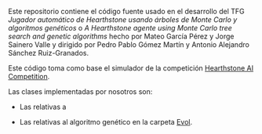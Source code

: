 Este repositorio contiene el código fuente usado en el desarrollo del TFG 
*Jugador automático de Hearthstone usando árboles de Monte Carlo y algoritmos genéticos* o
*A Hearthstone agente using Monte Carlo tree search and genetic algorithms* hecho por Mateo García Pérez y Jorge Sainero Valle y
dirigido por Pedro Pablo Gómez Martín y Antonio Alejandro Sánchez Ruiz-Granados.

Este código toma como base el simulador de la competición [Hearthstone AI Competition](https://github.com/ADockhorn/HearthstoneAICompetition).

Las clases implementadas por nosotros son:

 - Las relativas a
 
 - Las relativas al algoritmo genético en la carpeta [Evol](https://github.com/matgar03/TFGHS/tree/master/HearthstoneAICompetition-master/core-extensions/SabberStoneCoreAi/src/Evolutivo).
